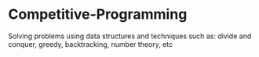 # Competitive-Programming
Solving problems using data structures and techniques such as: divide and conquer, greedy, backtracking, number theory, etc
